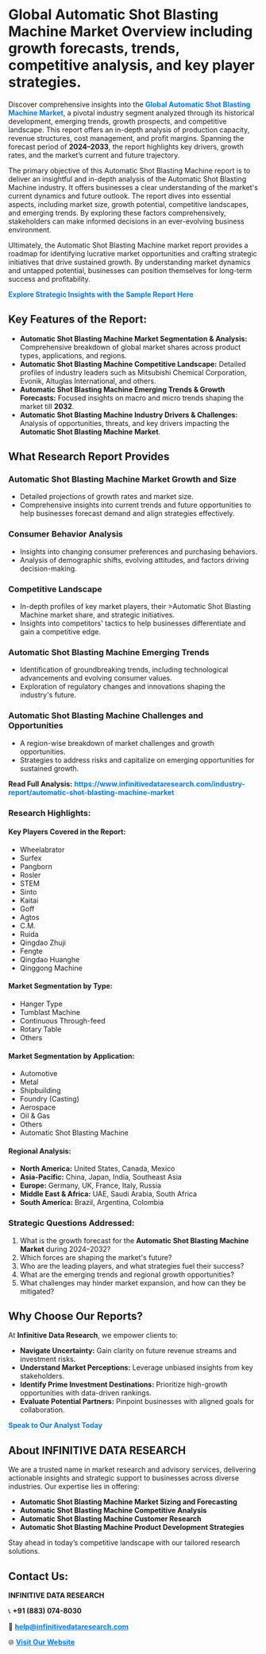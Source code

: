 <h1>Global Automatic Shot Blasting Machine Market Overview including growth forecasts, trends, competitive analysis, and key player strategies.</h1>
<p>
Discover comprehensive insights into the 
<a href="https://www.infinitivedataresearch.com/industry-report/automatic-shot-blasting-machine-market" rel="dofollow" style="color: #007BFF; text-decoration: none;"><strong>Global Automatic Shot Blasting Machine Market</strong></a>, a pivotal industry segment analyzed through its historical development, emerging trends, growth prospects, and competitive landscape. This report offers an in-depth analysis of production capacity, revenue structures, cost management, and profit margins. Spanning the forecast period of <strong>2024–2033</strong>, the report highlights key drivers, growth rates, and the market’s current and future trajectory.
</p>
<p>
The primary objective of this Automatic Shot Blasting Machine report is to deliver an insightful and in-depth analysis of the Automatic Shot Blasting Machine industry. It offers businesses a clear understanding of the market's current dynamics and future outlook. The report dives into essential aspects, including market size, growth potential, competitive landscapes, and emerging trends. By exploring these factors comprehensively, stakeholders can make informed decisions in an ever-evolving business environment.
</p>
<p>
Ultimately, the Automatic Shot Blasting Machine market report provides a roadmap for identifying lucrative market opportunities and crafting strategic initiatives that drive sustained growth. By understanding market dynamics and untapped potential, businesses can position themselves for long-term success and profitability.
</p>
<p>
<a href="https://www.infinitivedataresearch.com/request-sample/reportId=110207" style="color: #007BFF; text-decoration: none;"><strong>Explore Strategic Insights with the Sample Report Here</strong></a>
</p>

<h2>Key Features of the Report:</h2>
<ul>
<li><strong>Automatic Shot Blasting Machine Market Segmentation & Analysis:</strong> Comprehensive breakdown of global market shares across product types, applications, and regions.</li>
<li><strong>Automatic Shot Blasting Machine Competitive Landscape:</strong> Detailed profiles of industry leaders such as Mitsubishi Chemical Corporation, Evonik, Altuglas International, and others.</li>
<li><strong>Automatic Shot Blasting Machine Emerging Trends & Growth Forecasts:</strong> Focused insights on macro and micro trends shaping the market till <strong>2032</strong>.</li>
<li><strong>Automatic Shot Blasting Machine Industry Drivers & Challenges:</strong> Analysis of opportunities, threats, and key drivers impacting the <strong>Automatic Shot Blasting Machine Market</strong>.</li>
</ul>

<h2>What Research Report Provides</h2>
<h3>Automatic Shot Blasting Machine Market Growth and Size</h3>
<ul>
<li>Detailed projections of growth rates and market size.</li>
<li>Comprehensive insights into current trends and future opportunities to help businesses forecast demand and align strategies effectively.</li>
</ul>

<h3>Consumer Behavior Analysis</h3>
<ul>
<li>Insights into changing consumer preferences and purchasing behaviors.</li>
<li>Analysis of demographic shifts, evolving attitudes, and factors driving decision-making.</li>
</ul>

<h3>Competitive Landscape</h3>
<ul>
<li>In-depth profiles of key market players, their >Automatic Shot Blasting Machine market share, and strategic initiatives.</li>
<li>Insights into competitors' tactics to help businesses differentiate and gain a competitive edge.</li>
</ul>

<h3>Automatic Shot Blasting Machine Emerging Trends</h3>
<ul>
<li>Identification of groundbreaking trends, including technological advancements and evolving consumer values.</li>
<li>Exploration of regulatory changes and innovations shaping the industry's future.</li>
</ul>

<h3>Automatic Shot Blasting Machine Challenges and Opportunities</h3>
<ul>
<li>A region-wise breakdown of market challenges and growth opportunities.</li>
<li>Strategies to address risks and capitalize on emerging opportunities for sustained growth.</li>
</ul>
<p><strong>Read Full Analysis:</strong> <a href="https://www.infinitivedataresearch.com/industry-report/automatic-shot-blasting-machine-market" rel="dofollow" style="color: #007BFF; text-decoration: none;"><strong>https://www.infinitivedataresearch.com/industry-report/automatic-shot-blasting-machine-market</strong></a></p>
<h3>Research Highlights:</h3>
<h4>Key Players Covered in the Report:</h4>
<ul><li>Wheelabrator</li><li>Surfex</li><li>Pangborn</li><li>Rosler</li><li>STEM</li><li>Sinto</li><li>Kaitai</li><li>Goff</li><li>Agtos</li><li>C.M.</li><li>Ruida</li><li>Qingdao Zhuji</li><li>Fengte</li><li>Qingdao Huanghe</li><li>Qinggong Machine</li></ul>
<h4>Market Segmentation by Type:</h4>
<ul><li>Hanger Type</li><li>Tumblast Machine</li><li>Continuous Through-feed</li><li>Rotary Table</li><li>Others</li></ul>
<h4>Market Segmentation by Application:</h4>
<ul><li>Automotive</li><li>Metal</li><li>Shipbuilding</li><li>Foundry (Casting)</li><li>Aerospace</li><li>Oil &amp; Gas</li><li>Others</li><li>Automatic Shot Blasting Machine</li></ul>

<h4>Regional Analysis:</h4>
<ul>
<li><strong>North America:</strong> United States, Canada, Mexico</li>
<li><strong>Asia-Pacific:</strong> China, Japan, India, Southeast Asia</li>
<li><strong>Europe:</strong> Germany, UK, France, Italy, Russia</li>
<li><strong>Middle East & Africa:</strong> UAE, Saudi Arabia, South Africa</li>
<li><strong>South America:</strong> Brazil, Argentina, Colombia</li>
</ul>

<h3>Strategic Questions Addressed:</h3>
<ol>
<li>What is the growth forecast for the <strong>Automatic Shot Blasting Machine Market</strong> during 2024–2032?</li>
<li>Which forces are shaping the market's future?</li>
<li>Who are the leading players, and what strategies fuel their success?</li>
<li>What are the emerging trends and regional growth opportunities?</li>
<li>What challenges may hinder market expansion, and how can they be mitigated?</li>
</ol>

<h2>Why Choose Our Reports?</h2>
<p>At <strong>Infinitive Data Research</strong>, we empower clients to:</p>
<ul>
<li><strong>Navigate Uncertainty:</strong> Gain clarity on future revenue streams and investment risks.</li>
<li><strong>Understand Market Perceptions:</strong> Leverage unbiased insights from key stakeholders.</li>
<li><strong>Identify Prime Investment Destinations:</strong> Prioritize high-growth opportunities with data-driven rankings.</li>
<li><strong>Evaluate Potential Partners:</strong> Pinpoint businesses with aligned goals for collaboration.</li>
</ul>
<p><a href="https://www.infinitivedataresearch.com/industry-report/automatic-shot-blasting-machine-market" rel="dofollow" style="color: #007BFF; text-decoration: none;"><strong>Speak to Our Analyst Today</strong></a></p>

<h2>About INFINITIVE DATA RESEARCH</h2>
<p>We are a trusted name in market research and advisory services, delivering actionable insights and strategic support to businesses across diverse industries. Our expertise lies in offering:</p>
<ul>
<li><strong>Automatic Shot Blasting Machine Market Sizing and Forecasting</strong></li>
<li><strong>Automatic Shot Blasting Machine Competitive Analysis</strong></li>
<li><strong>Automatic Shot Blasting Machine Customer Research</strong></li>
<li><strong>Automatic Shot Blasting Machine Product Development Strategies</strong></li>
</ul>
<p>Stay ahead in today’s competitive landscape with our tailored research solutions.</p>

<h2>Contact Us:</h2>
<p><strong>INFINITIVE DATA RESEARCH</strong></p>
<p>📞 <strong>+91 (883) 074-8030</strong></p>
<p>📧 <strong><a href="mailto:help@infinitivedataresearch.com" style="color: #007BFF;">help@infinitivedataresearch.com</a></strong></p>
<p>🌐 <strong><a href="https://www.infinitivedataresearch.com" rel="dofollow" style="color: #007BFF;">Visit Our Website</a></strong></p>